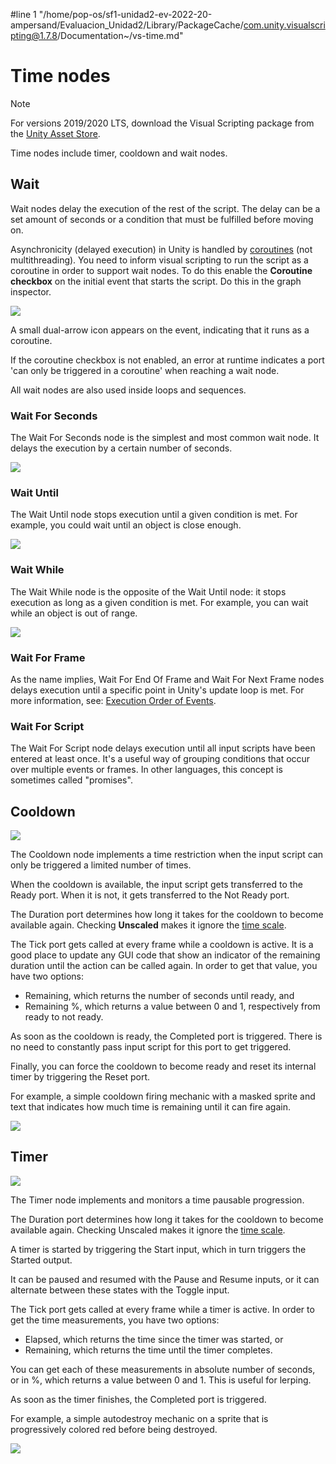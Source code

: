 #line 1 "/home/pop-os/sf1-unidad2-ev-2022-20-ampersand/Evaluacion_Unidad2/Library/PackageCache/com.unity.visualscripting@1.7.8/Documentation~/vs-time.md"
# Time nodes

> [!NOTE]
> For versions 2019/2020 LTS, download the Visual Scripting package from the [Unity Asset Store](https://assetstore.unity.com/packages/tools/visual-bolt-163802).

Time nodes include timer, cooldown and wait nodes.

## Wait

Wait nodes delay the execution of the rest of the script. The delay can be a set amount of seconds or a condition that must be fulfilled before moving on.

Asynchronicity (delayed execution) in Unity is handled by [coroutines](https://docs.unity3d.com/Manual/Coroutines.html) (not multithreading). You need to inform visual scripting to run the script as a coroutine in order to support wait nodes. To do this enable the **Coroutine checkbox** on the initial event that starts the script. Do this in the graph inspector.

![](images/vs-time-coroutine-wait-nodes.png)

A small dual-arrow icon appears on the event, indicating that it runs as a coroutine.

If the coroutine checkbox is not enabled, an error at runtime indicates a port 'can only be triggered in a coroutine' when reaching a wait node.

All wait nodes are also used inside loops and sequences.

### Wait For Seconds

The Wait For Seconds node is the simplest and most common wait node. It delays the execution by a certain number of seconds.


![](images/vs-time-wait-for-seconds-node.png)

### Wait Until

The Wait Until node stops execution until a given condition is met. For example, you could wait until an object is close enough.


![](images/vs-time-wait-until-node.png)

### Wait While

The Wait While node is the opposite of the Wait Until node: it stops execution as long as a given condition is met. For example, you can wait while an object is out of range.


![](images/vs-time-wait-while-node.png)

### Wait For Frame

As the name implies, Wait For End Of Frame and Wait For Next Frame nodes delays execution until a specific point in Unity's update loop is met. For more information, see: [Execution Order of Events](https://docs.unity3d.com/Manual/ExecutionOrder.html).

### Wait For Script

The Wait For Script node delays execution until all input scripts have been entered at least once. It's a useful way of grouping conditions that occur over multiple events or frames. In other languages, this concept is sometimes called "promises".

## Cooldown




![](images/vs-time-cooldown-node.png)

The Cooldown node implements a time restriction when the input script can only be triggered a limited number of times.

When the cooldown is available, the input script gets transferred to the Ready port. When it is not, it gets transferred to the Not Ready port.

The Duration port determines how long it takes for the cooldown to become available again. Checking **Unscaled** makes it ignore the [time scale](https://docs.unity3d.com/ScriptReference/Time-timeScale.html).

The Tick port gets called at every frame while a cooldown is active. It is a good place to update any GUI code that show an indicator of the remaining duration until the action can be called again. In order to get that value, you have two options: 

- Remaining, which returns the number of seconds until ready, and 
- Remaining %, which returns a value between 0 and 1, respectively from ready to not ready.

As soon as the cooldown is ready, the Completed port is triggered. There is no need to constantly pass input script for this port to get triggered.

Finally, you can force the cooldown to become ready and reset its internal timer by triggering the Reset port.

For example, a simple cooldown firing mechanic with a masked sprite and text that indicates how much time is remaining until it can fire again.


![](images/vs-time-cooldown-node-example.png)

## Timer




![](images/vs-time-timer-node.png)

The Timer node implements and monitors a time pausable progression.  

The Duration port determines how long it takes for the cooldown to become available again. Checking Unscaled makes it ignore the [time scale](https://docs.unity3d.com/ScriptReference/Time-timeScale.html).  

A timer is started by triggering the Start input, which in turn triggers the Started output.

It can be paused and resumed with the Pause and Resume inputs, or it can alternate between these states with the Toggle input.

The Tick port gets called at every frame while a timer is active. In order to get the time measurements, you have two options: 

- Elapsed, which returns the time since the timer was started, or 
- Remaining, which returns the time until the timer completes.

You can get each of these measurements in absolute number of seconds, or in %, which returns a value between 0 and 1. This is useful for lerping.

As soon as the timer finishes, the Completed port is triggered.

For example, a simple autodestroy mechanic on a sprite that is progressively colored red before being destroyed.


![](images/vs-time-timer-node-example.png)
